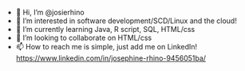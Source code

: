- 👋 Hi, I’m @josierhino
- 👀 I’m interested in software development/SCD/Linux and the cloud!
- 🌱 I’m currently learning Java, R script, SQL, HTML/css
- 💞️ I’m looking to collaborate on HTML/css
- 📫 How to reach me is simple, just add me on LinkedIn! https://www.linkedin.com/in/josephine-rhino-9456051ba/

<!---
josierhino/josierhino is a ✨ special ✨ repository because its `README.md` (this file) appears on your GitHub profile.
You can click the Preview link to take a look at your changes.
--->
